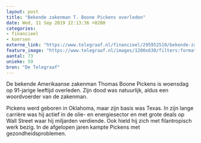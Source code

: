 ```yaml
---
layout: post
title: "Bekende zakenman T. Boone Pickens overleden"
date: Wed, 11 Sep 2019 22:13:36 +0200
categories: 
- financieel 
- koersen 
externe_link: "https://www.telegraaf.nl/financieel/295952510/bekende-zakenman-t-boone-pickens-overleden"
feature_image: "https://www.telegraaf.nl/images/1200x630/filters:format(jpeg):quality(80)/cdn-kiosk-api.telegraaf.nl/a354676a-d4d0-11e9-9a37-02c309bc01c1.jpg"
aantal: 73
unieke: 59
bron: "De Telegraaf"
---
```


<p class="intro">De bekende Amerikaanse zakenman Thomas Boone Pickens is woensdag op 91-jarige leeftijd overleden. Zijn dood was natuurlijk, aldus een woordvoerder van de zakenman.</p> <p>Pickens werd geboren in Oklahoma, maar zijn basis was Texas. In zijn lange carrière was hij actief in de olie- en energiesector en met grote deals op Wall Street waar hij miljarden verdiende. Ook hield hij zich met filantropisch werk bezig. In de afgelopen jaren kampte Pickens met gezondheidsproblemen.</p>

